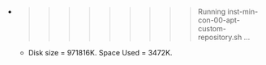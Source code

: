 * >>>>>>>>> Running inst-min-con-00-apt-custom-repository.sh ...
  * Disk size = 971816K. Space Used = 3472K.
